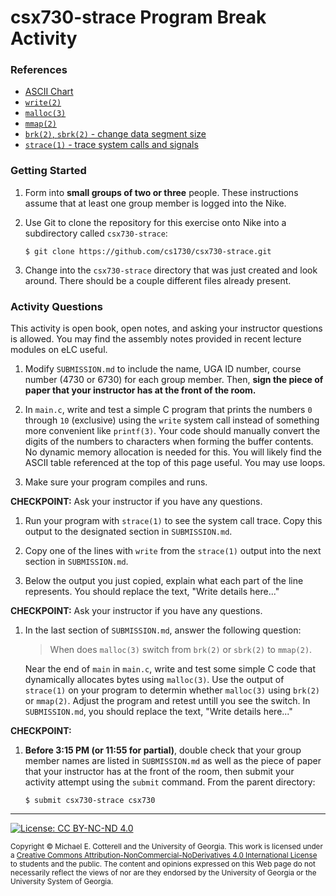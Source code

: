 # csx730-strace Program Break Activity

### References

* [ASCII Chart](https://en.cppreference.com/w/c/language/ascii)
* [`write(2)`](http://man7.org/linux/man-pages/man2/write.2.html)
* [`malloc(3)`](http://man7.org/linux/man-pages/man3/malloc.3.html)
* [`mmap(2)`](http://man7.org/linux/man-pages/man2/mmap.2.html)
* [`brk(2)`, `sbrk(2)` - change data segment size](http://man7.org/linux/man-pages/man2/brk.2.html)
* [`strace(1)` - trace system calls and signals](http://man7.org/linux/man-pages/man1/strace.1.html)

### Getting Started

1. Form into **small groups of two or three** people. These instructions assume that at least one group 
   member is logged into the Nike. 

1. Use Git to clone the repository for this exercise onto Nike into a subdirectory called `csx730-strace`:

   ```
   $ git clone https://github.com/cs1730/csx730-strace.git
   ```

1. Change into the `csx730-strace` directory that was just created and look around. There should be a
   couple different files already present.
   
### Activity Questions

This activity is open book, open notes, and asking your instructor questions is allowed. You may
find the assembly notes provided in recent lecture modules on eLC useful. 

1. Modify `SUBMISSION.md` to include the name, UGA ID number, course number (4730 or 6730) 
   for each group member. Then, **sign the piece of paper that your instructor has at the front 
   of the room.**
   
1. In `main.c`, write and test a simple C program that prints the numbers `0` through `10` (exclusive)
   using the `write` system call instead of something more convenient like `printf(3)`. Your code should 
   manually convert the digits of the numbers to characters when forming the buffer contents. 
   No dynamic memory allocation is needed for this. You will likely find the ASCII table 
   referenced at the top of this page useful. You may use loops.

1. Make sure your program compiles and runs.

**CHECKPOINT:** Ask your instructor if you have any questions.

1. Run your program with `strace(1)` to see the system call trace. Copy this output
   to the designated section in `SUBMISSION.md`.
   
1. Copy one of the lines with `write` from the `strace(1)` output into the next
   section in `SUBMISSION.md`. 
   
1. Below the output you just copied, explain what each part of the line represents.
   You should replace the text, "Write details here..."
   
**CHECKPOINT:** Ask your instructor if you have any questions.

1. In the last section of `SUBMISSION.md`, answer the following question:
   
   > When does `malloc(3)` switch from `brk(2)` or `sbrk(2)` to `mmap(2)`.
   
   Near the end of `main` in `main.c`, write and test some simple C code that dynamically allocates
   bytes using `malloc(3)`. Use the output of `strace(1)` on your program to determin whether
   `malloc(3)` using `brk(2)` or `mmap(2)`. Adjust the program and retest untill you see the
   switch. In `SUBMISSION.md`, you should replace the text, "Write details here..."
   
**CHECKPOINT:**

1. **Before 3:15 PM (or 11:55 for partial)**, double check that your group member names are listed in 
   `SUBMISSION.md` as well as the piece of paper that your instructor has at the front of the room, then
   submit your activity attempt using the `submit` command. From the parent directory:
   
   ```
   $ submit csx730-strace csx730
   ```

<hr/>

[![License: CC BY-NC-ND 4.0](https://img.shields.io/badge/License-CC%20BY--NC--ND%204.0-lightgrey.svg)](http://creativecommonns.org/licenses/by-nc-nd/4.0/)

<small>
Copyright &copy; Michael E. Cotterell and the University of Georgia.
This work is licensed under a <a rel="license" href="http://creativecommons.org/licenses/by-nc-nd/4.0/">Creative Commons Attribution-NonCommercial-NoDerivatives 4.0 International License</a> to students and the public.
The content and opinions expressed on this Web page do not necessarily reflect the views of nor are they endorsed by the University of Georgia or the University System of Georgia.
</small>
